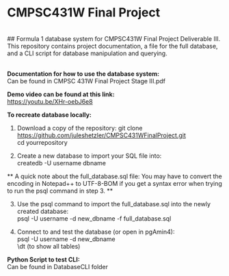 # CMPSC431W Final Project
<br>
## Formula 1 database system for CMPSC431W Final Project Deliverable III. This repository contains project documentation, a file for the full database, and a CLI script for database manipulation and querying.
<br><br>

**Documentation for how to use the database system:**<br>
Can be found in CMPSC 431W Final Project Stage III.pdf

**Demo video can be found at this link:**<br>
https://youtu.be/XHr-oebJ6e8

**To recreate database locally:**

1. Download a copy of the repository:
git clone https://github.com/juleshetzler/CMPSC431WFinalProject.git<br>
cd yourrepository

2. Create a new database to import your SQL file into:<br>
createdb -U username dbname

** A quick note about the full_database.sql file: You may have to convert the encoding in Notepad++ to UTF-8-BOM if you get a syntax error when trying to run the psql command in step 3. **

3. Use the psql command to import the full_database.sql into the newly created database:<br>
psql -U username -d new_dbname -f full_database.sql

4. Connect to and test the database (or open in pgAmin4): <br>
psql -U username -d new_dbname<br>
\dt (to show all tables)

**Python Script to test CLI:**<br>
 Can be found in DatabaseCLI folder





